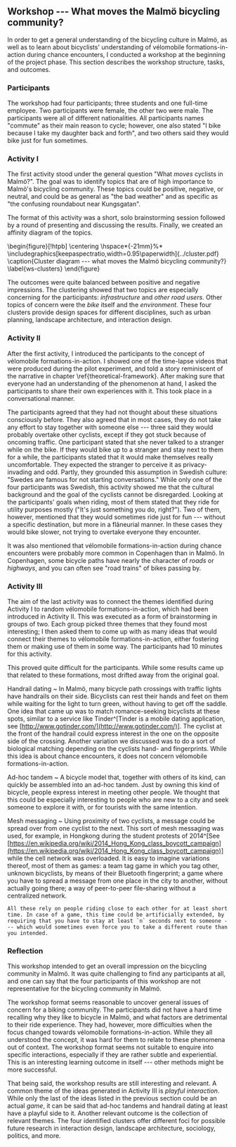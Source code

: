 ## Workshop --- What moves the Malmö bicycling community?

In order to get a general understanding of the bicycling culture in Malmö, as well as to learn about bicyclists' understanding of vélomobile formations-in-action during chance encounters, I conducted a workshop at the beginning of the project phase. This section describes the workshop structure, tasks, and outcomes.

<!--"I bike because I take my daughter back and forth, and also for commuting because it's practical"
'When I walk suddenly all the distances seem so far' -->

<!-- The workshop was designed with the intention in mind to design for  on the bicycle regarding \phenomenon. -->

### Participants

The workshop had four participants; three students and one full-time employee. Two participants were female, the other two were male. The participants were all of different nationalities. All participants names "commute" as their main reason to cycle; however, one also stated "I bike because I take my daughter back and forth", and two others said they would bike just for fun sometimes.

### Activity I

The first activity stood under the general question "What *moves* cyclists in Malmö?". The goal was to identify topics that are of high importance to Malmö's bicycling community. These topics could be positive, negative, or neutral, and could be as general as "the bad weather" and as specific as "the confusing roundabout near Kungsgatan".

The format of this activity was a short, solo brainstorming session followed by a round of presenting and discussing the results. Finally, we created an affinity diagram of the topics.

<!--
\begin{figure*}[!ht]
  \centering
  \includegraphics[keepaspectratio,width=\textwidth]{workshop1.jpg}
  \caption{Photos of Activity I results}
  \label{fig:workshop1}
\end{figure*}
-->

\begin{figure}[!htpb]
  \centering
  \hspace*{-21mm}%*
  \includegraphics[keepaspectratio,width=0.95\paperwidth]{../cluster.pdf}
  \caption{Cluster diagram --- what moves the Malmö bicycling community?}
  \label{ws-clusters}
\end{figure}

The outcomes were quite balanced between positive and negative impressions. The clustering showed that two topics are especially concerning for the participants: *infrastructure* and *other road users*. Other topics of concern were the *bike* itself and the *environment*. These four clusters provide design spaces for different disciplines, such as urban planning, landscape architecture, and interaction design.

### Activity II

After the first activity, I introduced the participants to the concept of vélomobile formations-in-action. I showed one of the time-lapse videos that were produced during the pilot experiment, and told a story reminiscent of the narrative in chapter \ref{theoretical-framework}.
After making sure that everyone had an understanding of the phenomenon at hand, I asked the participants to share their own experiences with it. This took place in a conversational manner.

The participants agreed that they had not thought about these situations consciously before. They also agreed that in most cases, they do not take any effort to stay together with someone else --- three said they would probably overtake other cyclists, except if they got stuck because of oncoming traffic. One participant stated that she never talked to a stranger while on the bike.
If they would bike up to a stranger and stay next to them for a while, the participants stated that it would make themselves really uncomfortable. They expected the stranger to perceive it as privacy-invading and odd. Partly, they grounded this assumption in Swedish culture: "Swedes are famous for not starting conversations." While only one of the four participants was Swedish, this activity showed me that the cultural background and the goal of the cyclists cannot be disregarded. Looking at the participants' goals when riding, most of them stated that they ride for utility purposes mostly ("It's just something you do, right?"). Two of them, however, mentioned that they would sometimes ride just for fun --- without a specific destination, but more in a flâneurial manner. In these cases they would bike slower, not trying to overtake everyone they encounter.

It was also mentioned that vélomobile formations-in-action during chance encounters were probably more common in Copenhagen than in Malmö. In Copenhagen, some bicycle paths have nearly the character of *roads* or *highways*, and you can often see "road trains" of bikes passing by.

<!--
- D1: guy rode next to me telling sth in Swedish, dropped my glove
- G1: if I know someone, I really like to right next to you
- G1? Cyclists don;t show with their hands where they;re going. Why to trust them?
- AA cars don;t use turn signals either
-->

### Activity III

The aim of the last activity was to connect the themes identified during Activity I to random vélomobile formations-in-action, which had been introduced in Activity II. This was executed as a form of brainstorming in groups of two. Each group picked three themes that they found most interesting; I then asked them to come up with as many ideas that would connect their themes to vélomobile formations-in-action, either fostering them or making use of them in some way. The participants had 10 minutes for this activity.

This proved quite difficult for the participants. While some results came up that related to these formations, most drifted away from the original goal.

Handrail dating
  ~ In Malmö, many bicycle path crossings with traffic lights have handrails on their side. Bicyclists can rest their hands and feet on them while waiting for the light to turn green, without having to get off the saddle. One idea that came up was to match romance-seeking bicyclists at these spots, similar to a service like Tinder^[Tinder is a mobile dating application, see [http://www.gotinder.com/](http://www.gotinder.com/)]. The cyclist at the front of the handrail could express interest in the one on the opposite side of the crossing. Another variation we discussed was to do a sort of biological matching depending on the cyclists hand- and fingerprints. While this idea is about chance encounters, it does not concern vélomobile formations-in-action.

Ad-hoc tandem
  ~ A bicycle model that, together with others of its kind, can quickly be assembled into an ad-hoc tandem. Just by owning this kind of bicycle, people express interest in meeting other people. We thought that this could be especially interesting to people who are new to a city and seek someone to explore it with, or for tourists with the same intention.

Mesh messaging
  ~ Using proximity of two cyclists, a message could be spread over from one cyclist to the next. This sort of mesh messaging was used, for example, in Hongkong during the student protests of 2014^[See [https://en.wikipedia.org/wiki/2014_Hong_Kong_class_boycott_campaign](https://en.wikipedia.org/wiki/2014_Hong_Kong_class_boycott_campaign)] while the cell network was overloaded. It is easy to imagine variations thereof, most of them as games: a team tag game in which you tag other, unknown bicyclists, by means of their Bluetooth fingerprint; a game where you have to spread a message from one place in the city to another, without actually going there; a way of peer-to-peer file-sharing without a centralized network.

    All these rely on people riding close to each other for at least short time. In case of a game, this time could be artificially extended, by requiring that you have to stay at least `n` seconds next to someone --- which would sometimes even force you to take a different route than you intended.

<!--
- christmas time; ppl on the train to get to know each other; couples who actually met on the train, or who become best friends
- if you bike on regular hours you start seeing the same people. fredrik sees two walkers
- this swedish song
- traffic mob? berlin.
- bike flash mobs
-->

### Reflection

This workshop intended to get an overall impression on the bicycling community in Malmö. It was quite challenging to find any participants at all, and one can say that the four participants of this workshop are not representative for the bicycling community in Malmö.

The workshop format seems reasonable to uncover general issues of concern for a biking community. The participants did not have a hard time recalling why they like to bicycle in Malmö, and what factors are detrimental to their ride experience. They had, however, more difficulties when the focus changed towards vélomobile formations-in-action. While they all understood the concept, it was hard for them to relate to these phenomena out of context. The workshop format seems not suitable to enquire into specific interactions, especially if they are rather subtle and experiential. This is an interesting learning outcome in itself --- other methods might be more successful.

That being said, the workshop results are still interesting and relevant. A common theme of the ideas generated in Activity III is *playful interaction*. While only the last of the ideas listed in the previous section could be an actual *game*, it can be said that ad-hoc tandems and handrail dating at least have a playful side to it. Another relevant outcome is the collection of relevant themes. The four identified clusters offer different foci for possible future research in interaction design, landscape architecture, sociology, politics, and more.
